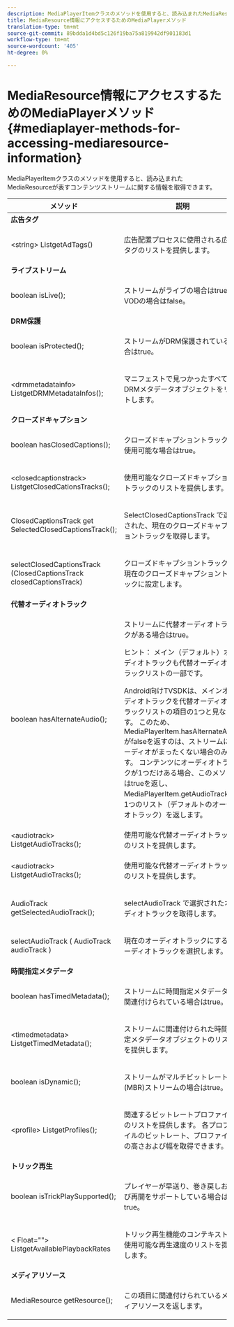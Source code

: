 ```yaml
---
description: MediaPlayerItemクラスのメソッドを使用すると、読み込まれたMediaResourceが表すコンテンツストリームに関する情報を取得できます。
title: MediaResource情報にアクセスするためのMediaPlayerメソッド
translation-type: tm+mt
source-git-commit: 89bdda1d4bd5c126f19ba75a819942df901183d1
workflow-type: tm+mt
source-wordcount: '405'
ht-degree: 0%

---
```



# MediaResource情報にアクセスするためのMediaPlayerメソッド{#mediaplayer-methods-for-accessing-mediaresource-information}

MediaPlayerItemクラスのメソッドを使用すると、読み込まれたMediaResourceが表すコンテンツストリームに関する情報を取得できます。

<table frame="all" colsep="1" rowsep="1" id="table_77B55D506FE24326A03D97AA087231FF"> 
 <thead> 
  <tr rowsep="1"> 
   <th colname="2" class="entry"> メソッド </th> 
   <th colname="3" class="entry"> 説明 </th> 
  </tr> 
 </thead>
 <tbody> 
  <tr rowsep="1"> 
   <td colname="1"> <b>広告タグ</b> </td> 
   <td colname="3"> </td>
  </tr> 
  <tr rowsep="1"> 
   <td colname="2"> <span class="codeph"> &lt;string&gt; ListgetAdTags()  </span> </td> 
   <td colname="3"> <p>広告配置プロセスに使用される広告タグのリストを提供します。 </p> </td> 
  </tr> 
  <tr rowsep="1"> 
   <td colname="1"> <b>ライブストリーム</b> </td> 
   <td colname="3"> </td>
  </tr> 
  <tr rowsep="1"> 
   <td colname="2"> <span class="codeph"> boolean isLive();  </span> </td> 
   <td colname="3"> <p>ストリームがライブの場合はtrue、VODの場合はfalse。 </p> </td> 
  </tr> 
  <tr rowsep="1"> 
   <td colname="1"> <b>DRM保護</b> </td> 
  </tr> 
  <tr rowsep="1"> 
   <td colname="2"> <span class="codeph"> boolean isProtected();  </span> </td> 
   <td colname="3"> <p>ストリームがDRM保護されている場合はtrue。 </p> </td> 
  </tr> 
  <tr rowsep="1"> 
   <td colname="2"> <span class="codeph"> &lt;drmmetadatainfo&gt; ListgetDRMMetadataInfos();  </span> </td> 
   <td colname="3"> <p>マニフェストで見つかったすべてのDRMメタデータオブジェクトをリストします。 </p> </td> 
  </tr> 
  <tr rowsep="1"> 
   <td colname="1"> <b>クローズドキャプション</b> </td> 
   <td colname="3"> </td>
  </tr> 
  <tr rowsep="1"> 
   <td colname="2"> <span class="codeph"> boolean hasClosedCaptions();  </span> </td> 
   <td colname="3"> <p>クローズドキャプショントラックが使用可能な場合はtrue。 </p> </td> 
  </tr> 
  <tr rowsep="1"> 
   <td colname="2"> <span class="codeph"> &lt;closedcaptionstrack&gt; ListgetClosedCationsTracks();  </span> </td> 
   <td colname="3"> <p>使用可能なクローズドキャプショントラックのリストを提供します。 </p> </td> 
  </tr> 
  <tr rowsep="1"> 
   <td colname="2"> <span class="codeph"> ClosedCaptionsTrack get SelectedClosedCaptionsTrack();  </span> </td> 
   <td colname="3"> <p><span class="codeph"> SelectClosedCaptionsTrack </span>で選択された、現在のクローズドキャプショントラックを取得します。 </p> </td> 
  </tr> 
  <tr rowsep="1"> 
   <td colname="2"> <span class="codeph"> selectClosedCaptionsTrack (ClosedCaptionsTrack closedCaptionsTrack)  </span> </td> 
   <td colname="3"> <p>クローズドキャプショントラックを現在のクローズドキャプショントラックに設定します。 </p> </td> 
  </tr> 
  <tr rowsep="1"> 
   <td colname="1"> <b>代替オーディオトラック</b> </td> 
   <td colname="3"> </td>
  </tr> 
  <tr rowsep="1"> 
   <td colname="2"> <span class="codeph"> boolean hasAlternateAudio();  </span> </td> 
   <td colname="3"> <p>ストリームに代替オーディオトラックがある場合はtrue。 </p> <p>ヒント： メイン（デフォルト）オーディオトラックも代替オーディオトラックリストの一部です。 </p> <p>Android向けTVSDKは、メインオーディオトラックを代替オーディオトラックリストの項目の1つと見なします。 このため、<span class="codeph"> MediaPlayerItem.hasAlternateAudio </span>がfalseを返すのは、ストリームにオーディオがまったくない場合のみです。 コンテンツにオーディオトラックが1つだけある場合、このメソッドはtrueを返し、<span class="codeph"> MediaPlayerItem.getAudioTracks </span>は1つのリスト（デフォルトのオーディオトラック）を返します。 </p> </td> 
  </tr> 
  <tr rowsep="1"> 
   <td colname="2"> <span class="codeph"> &lt;audiotrack&gt; ListgetAudioTracks();  </span> </td> 
   <td colname="3"> 使用可能な代替オーディオトラックのリストを提供します。 </td> 
  </tr> 
  <tr rowsep="1"> 
   <td colname="2"> <span class="codeph"> &lt;audiotrack&gt; ListgetAudioTracks();  </span> </td> 
   <td colname="3"> <p>使用可能な代替オーディオトラックのリストを提供します。 </p> </td> 
  </tr> 
  <tr rowsep="1"> 
   <td colname="2"> <span class="codeph"> AudioTrack getSelectedAudioTrack();  </span> </td> 
   <td colname="3"> <p><span class="codeph"> selectAudioTrack </span>で選択されたオーディオトラックを取得します。 </p> </td> 
  </tr> 
  <tr rowsep="1"> 
   <td colname="2"> <span class="codeph"> selectAudioTrack ( AudioTrack audioTrack )  </span> </td> 
   <td colname="3"> <p>現在のオーディオトラックにするオーディオトラックを選択します。 </p> </td> 
  </tr> 
  <tr rowsep="1"> 
   <td colname="1"> <b>時間指定メタデータ</b> </td> 
   <td colname="3"> </td>
  </tr> 
  <tr rowsep="1"> 
   <td colname="2"> <span class="codeph"> boolean hasTimedMetadata();  </span> </td> 
   <td colname="3"> <p>ストリームに時間指定メタデータが関連付けられている場合はtrue。 </p> </td> 
  </tr> 
  <tr rowsep="1"> 
   <td colname="2"> <span class="codeph"> &lt;timedmetadata&gt; ListgetTimedMetadata();  </span> </td> 
   <td colname="3"> <p>ストリームに関連付けられた時間指定メタデータオブジェクトのリストを提供します。 </p> </td> 
  </tr> 
  <tr rowsep="1"> 
   <td colname="2"> <span class="codeph"> boolean isDynamic();  </span> </td> 
   <td colname="3"> <p>ストリームがマルチビットレート(MBR)ストリームの場合はtrue。 </p> </td> 
  </tr> 
  <tr rowsep="1"> 
   <td colname="2"> <span class="codeph"> &lt;profile&gt; ListgetProfiles();  </span> </td> 
   <td colname="3"> <p>関連するビットレートプロファイルのリストを提供します。 各プロファイルのビットレート、プロファイルの高さおよび幅を取得できます。 </p> </td> 
  </tr> 
  <tr rowsep="1"> 
   <td colname="1"> <b>トリック再生</b> </td> 
   <td colname="3"> </td>
  </tr> 
  <tr rowsep="1"> 
   <td colname="2"> <span class="codeph"> boolean isTrickPlaySupported();  </span> </td> 
   <td colname="3"> <p>プレイヤーが早送り、巻き戻しおよび再開をサポートしている場合はtrue。 </p> </td> 
  </tr> 
  <tr rowsep="1"> 
   <td colname="2"> <span class="codeph"> &lt; Float=""&gt; ListgetAvailablePlaybackRates  </span> </td> 
   <td colname="3"> <p>トリック再生機能のコンテキストで使用可能な再生速度のリストを提供します。 </p> </td> 
  </tr> 
  <tr rowsep="1"> 
   <td colname="1"> <b>メディアリソース</b> </td> 
   <td colname="3"> </td>
  </tr> 
  <tr rowsep="1"> 
   <td colname="2"> <span class="codeph"> MediaResource getResource();  </span> </td> 
   <td colname="3"> <p>この項目に関連付けられているメディアリソースを返します。 </p> </td> 
  </tr> 
 </tbody> 
</table>

